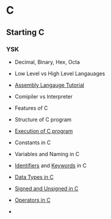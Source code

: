# C

## Starting C

### YSK

- Decimal, Binary, Hex, Octa
- Low Level vs High Level Langauages
- [Assembly Langauge Tutorial](https://www.youtube.com/watch?v=zEuvNYe7WG0)
- Comipiler vs Interpreter

- Features of C  
- Structure of C program
- [Execution of C program](https://www.javatpoint.com/flow-of-c-program)
- Constants in C
- Variables and Naming in C
- [Identifiers](https://www.javatpoint.com/c-identifiers) and [Keywords](https://www.javatpoint.com/keywords-in-c) in C
- [Data Types in C](https://www.javatpoint.com/data-types-in-c)
- [Signed and Unsigned in C](https://www.geeksforgeeks.org/int-1-sign-bit-31-data-bits-keyword-in-c/)
- [Operators in C](https://www.javatpoint.com/c-operators)
- 
